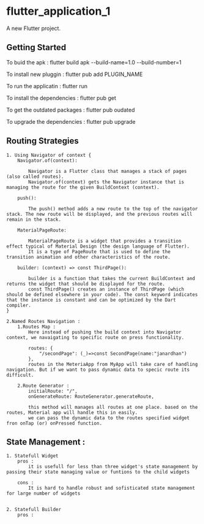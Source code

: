 # flutter_application_1

A new Flutter project.

## Getting Started

To buid the apk : flutter build apk --build-name=1.0 --build-number=1

To install new pluggin : flutter pub add PLUGIN_NAME

To run the applicatin : flutter run

To install the dependencies : flutter pub get

To get the outdated packages : flutter pub oudated

To upgrade the dependencies : flutter pub upgrade



## Routing Strategies 
    1. Using Navigator of context {
        Navigator.of(context):

            Navigator is a Flutter class that manages a stack of pages (also called routes).
            Navigator.of(context) gets the Navigator instance that is managing the route for the given BuildContext (context).

        push():

            The push() method adds a new route to the top of the navigator stack. The new route will be displayed, and the previous routes will remain in the stack.

        MaterialPageRoute:

            MaterialPageRoute is a widget that provides a transition effect typical of Material Design (the design language of Flutter).
            It is a type of PageRoute that is used to define the transition animation and other characteristics of the route.

        builder: (context) => const ThirdPage():

            builder is a function that takes the current BuildContext and returns the widget that should be displayed for the route.
            const ThirdPage() creates an instance of ThirdPage (which should be defined elsewhere in your code). The const keyword indicates that the instance is constant and can be optimized by the Dart compiler.
    }

    2.Named Routes Navigation : 
        1.Routes Map :
            Here instead of pushing the build context into Navigator context, we navaigating to specific route on press functionality.
            
            routes: {
                "/secondPage": (_)=>const SecondPage(name:"janardhan")
            },
            routes in the MeteriaApp from MyApp will take care of handling navigation. But if we want to pass dynamic data to specic route its difficult.

        2.Route Generator : 
            initialRoute: "/",
            onGenerateRoute: RouteGenerator.generateRoute,

            this method will manages all routes at one place. based on the routes, Material app will handle this in easily.
            we can pass the dynamic data to the routes specified widget fron onTap (or) onPressed function.
        


## State Management : 
    1. Statefull Widget
        pros :
            it is usefull for less than three widget's state management by passing their state managing value or funtions to the child widgets
        
        cons :
            It is hard to handle robust and sofisticated state management for large number of widgets


    2. Statefull Builder
        pros :
            